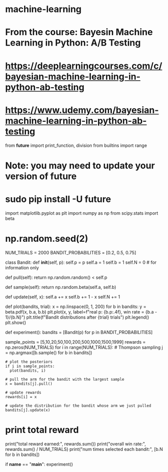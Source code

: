 # machine-learning
# From the course: Bayesin Machine Learning in Python: A/B Testing
# https://deeplearningcourses.com/c/bayesian-machine-learning-in-python-ab-testing
# https://www.udemy.com/bayesian-machine-learning-in-python-ab-testing
from __future__ import print_function, division
from builtins import range
# Note: you may need to update your version of future
# sudo pip install -U future


import matplotlib.pyplot as plt
import numpy as np
from scipy.stats import beta


# np.random.seed(2)
NUM_TRIALS = 2000
BANDIT_PROBABILITIES = [0.2, 0.5, 0.75]


class Bandit:
  def __init__(self, p):
    self.p = p
    self.a = 1
    self.b = 1
    self.N = 0 # for information only

  def pull(self):
    return np.random.random() < self.p

  def sample(self):
    return np.random.beta(self.a, self.b)

  def update(self, x):
    self.a += x
    self.b += 1 - x
    self.N += 1


def plot(bandits, trial):
  x = np.linspace(0, 1, 200)
  for b in bandits:
    y = beta.pdf(x, b.a, b.b)
    plt.plot(x, y, label=f"real p: {b.p:.4f}, win rate = {b.a - 1}/{b.N}")
  plt.title(f"Bandit distributions after {trial} trials")
  plt.legend()
  plt.show()


def experiment():
  bandits = [Bandit(p) for p in BANDIT_PROBABILITIES]

  sample_points = [5,10,20,50,100,200,500,1000,1500,1999]
  rewards = np.zeros(NUM_TRIALS)
  for i in range(NUM_TRIALS):
    # Thompson sampling
    j = np.argmax([b.sample() for b in bandits])

    # plot the posteriors
    if i in sample_points:
      plot(bandits, i)

    # pull the arm for the bandit with the largest sample
    x = bandits[j].pull()

    # update rewards
    rewards[i] = x

    # update the distribution for the bandit whose arm we just pulled
    bandits[j].update(x)

  # print total reward
  print("total reward earned:", rewards.sum())
  print("overall win rate:", rewards.sum() / NUM_TRIALS)
  print("num times selected each bandit:", [b.N for b in bandits])


if __name__ == "__main__":
  experiment()
